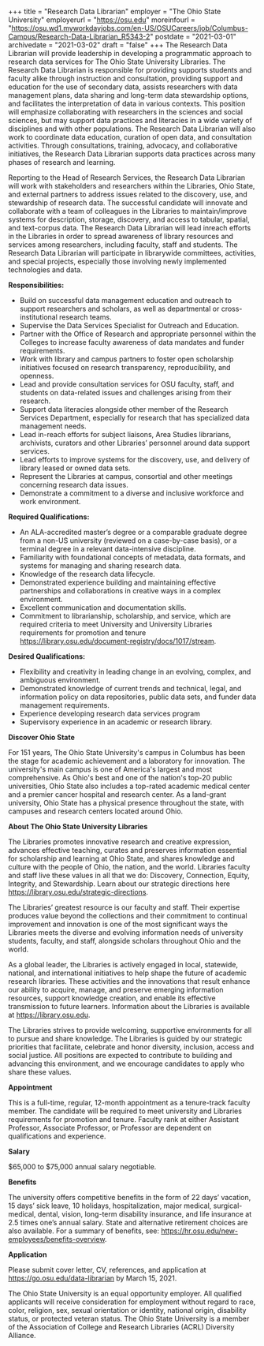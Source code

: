 +++
title = "Research Data Librarian"
employer = "The Ohio State University"
employerurl = "https://osu.edu"
moreinfourl = "https://osu.wd1.myworkdayjobs.com/en-US/OSUCareers/job/Columbus-Campus/Research-Data-Librarian_R5343-2"
postdate = "2021-03-01"
archivedate = "2021-03-02"
draft = "false"
+++
The Research Data Librarian will provide leadership in developing a programmatic approach to research data services for The Ohio State University Libraries. The Research Data Librarian is responsible for providing supports students and faculty alike through instruction and consultation, providing support and education for the use of secondary data, assists researchers with data management plans, data sharing and long-term data stewardship options, and facilitates the interpretation of data in various contexts. This position will emphasize collaborating with researchers in the sciences and social sciences, but may support data practices and literacies in a wide variety of disciplines and with other populations. The Research Data Librarian will also work to coordinate data education, curation of open data, and consultation activities. Through consultations, training, advocacy, and collaborative initiatives, the Research Data Librarian supports data practices across many phases of research and learning.

Reporting to the Head of Research Services, the Research Data Librarian will work with stakeholders and researchers within the Libraries, Ohio State, and external partners to address issues related to the discovery, use, and stewardship of research data. The successful candidate will innovate and collaborate with a team of colleagues in the Libraries to maintain/improve systems for description, storage, discovery, and access to tabular, spatial, and text-corpus data. The Research Data Librarian will lead inreach efforts in the Libraries in order to spread awareness of library resources and services among researchers, including faculty, staff and students. The Research Data Librarian will participate in librarywide committees, activities, and special projects, especially those involving newly implemented technologies and data.

**Responsibilities:**

- Build on successful data management education and outreach to support researchers and scholars, as well as departmental or cross-institutional research teams.
- Supervise the Data Services Specialist for Outreach and Education.
- Partner with the Office of Research and appropriate personnel within the Colleges to increase faculty awareness of data mandates and funder requirements.
- Work with library and campus partners to foster open scholarship initiatives focused on research transparency, reproducibility, and openness.
- Lead and provide consultation services for OSU faculty, staff, and students on data-related issues and challenges arising from their research.
- Support data literacies alongside other member of the Research Services Department, especially for research that has specialized data management needs.
- Lead in-reach efforts for subject liaisons, Area Studies librarians, archivists, curators and other Libraries’ personnel around data support services.
- Lead efforts to improve systems for the discovery, use, and delivery of library leased or owned data sets.
- Represent the Libraries at campus, consortial and other meetings concerning research data issues.
- Demonstrate a commitment to a diverse and inclusive workforce and work environment.

**Required Qualifications:**

- An ALA-accredited master’s degree or a comparable graduate degree from a non-US university (reviewed on a case-by-case basis), or a terminal degree in a relevant data-intensive discipline.
- Familiarity with foundational concepts of metadata, data formats, and systems for managing and sharing research data.
- Knowledge of the research data lifecycle.
- Demonstrated experience building and maintaining effective partnerships and collaborations in creative ways in a complex environment.
- Excellent communication and documentation skills.
- Commitment to librarianship, scholarship, and service, which are required criteria to meet University and University Libraries requirements for promotion and tenure
https://library.osu.edu/document-registry/docs/1017/stream.

**Desired Qualifications:**

- Flexibility and creativity in leading change in an evolving, complex, and ambiguous environment.
- Demonstrated knowledge of current trends and technical, legal, and information policy on data repositories, public data sets, and funder data management requirements.
- Experience developing research data services program
- Supervisory experience in an academic or research library.

**Discover Ohio State**

For 151 years, The Ohio State University's campus in Columbus has been the stage for academic achievement and a laboratory for innovation. The university's main campus is one of America's largest and most comprehensive. As Ohio's best and one of the nation's top-20 public universities, Ohio State also includes a top-rated academic medical center and a premier cancer hospital and research center. As a land-grant university, Ohio State has a physical presence throughout the state, with campuses and research centers located around Ohio.

**About The Ohio State University Libraries**

The Libraries promotes innovative research and creative expression, advances effective teaching, curates and preserves information essential for scholarship and learning at Ohio State, and shares knowledge and culture with the people of Ohio, the nation, and the world. Libraries faculty and staff live these values in all that we do: Discovery, Connection, Equity, Integrity, and Stewardship. Learn about our strategic directions here https://library.osu.edu/strategic-directions.

The Libraries’ greatest resource is our faculty and staff. Their expertise produces value beyond the collections and their commitment to continual improvement and innovation is one of the most significant ways the Libraries meets the diverse and evolving information needs of university students, faculty, and staff, alongside scholars throughout Ohio and the world.

As a global leader, the Libraries is actively engaged in local, statewide, national, and international initiatives to help shape the future of academic research libraries. These activities and the innovations that result enhance our ability to acquire, manage, and preserve emerging information resources, support knowledge creation, and enable its effective transmission to future learners. Information about the Libraries is available at https://library.osu.edu.

The Libraries strives to provide welcoming, supportive environments for all to pursue and share knowledge. The Libraries is guided by our strategic priorities that facilitate, celebrate and honor diversity, inclusion, access and social justice. All positions are expected to contribute to building and advancing this environment, and we encourage candidates to apply who share these values.

**Appointment**

This is a full-time, regular, 12-month appointment as a tenure-track faculty member. The candidate will be required to meet university and Libraries requirements for promotion and tenure. Faculty rank at either Assistant Professor, Associate Professor, or Professor are dependent on qualifications and experience.

**Salary**

$65,000 to $75,000 annual salary negotiable.

**Benefits**

The university offers competitive benefits in the form of 22 days’ vacation, 15 days’ sick leave, 10 holidays, hospitalization, major medical, surgical-medical, dental, vision, long-term disability insurance, and life insurance at 2.5 times one’s annual salary. State and alternative retirement choices are also available. For a summary of benefits, see: https://hr.osu.edu/new-employees/benefits-overview.

**Application**

Please submit cover letter, CV, references, and application at https://go.osu.edu/data-librarian by March 15, 2021.

The Ohio State University is an equal opportunity employer. All qualified applicants will receive consideration for employment without regard to race, color, religion, sex, sexual orientation or identity, national origin, disability status, or protected veteran status. The Ohio State University is a member of the Association of College and Research Libraries (ACRL) Diversity Alliance.
